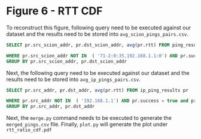 # Figure 6 - RTT CDF

To reconstruct this figure, following query need to be executed against our dataset and the results need to be stored into `avg_scion_pings_pairs.csv`.

```sql
SELECT pr.src_scion_addr, pr.dst_scion_addr, avg(pr.rtt) FROM ping_results pr

WHERE pr.src_scion_addr NOT IN  ( '71-2:0:35,192.168.1.1:0') AND pr.success = true and pr.RTT > 0 AND pr.ping_time_new 
GROUP BY pr.src_scion_addr, pr.dst_scion_addr
```

Next, the following query need to be executed against our dataset and the results need to be stored into `avg_ip_pings_pairs.csv`.

```sql
SELECT pr.src_addr, pr.dst_addr, avg(pr.rtt) FROM ip_ping_results pr

WHERE pr.src_addr NOT IN  ( '192.168.1.1') AND pr.success = true and pr.RTT > 0 AND pr.ping_time_new
GROUP BY pr.src_addr, pr.dst_addr
```

Next, the `merge.py` command needs to be executed to generate the `merged_pings.csv` file. Finally, `plot.py` will generate the plot under `rtt_ratio_cdf.pdf`